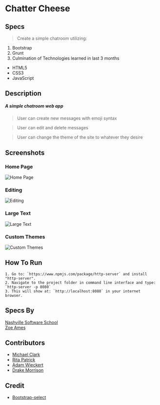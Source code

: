 # Chatter Cheese
## Specs
> Create a simple chatroom utilizing:
1. Bootstrap
1. Grunt
3. Culmination of Technologies learned in last 3 months
* HTML5
* CSS3
* JavaScript

## Description
##### A simple chatroom web app
> User can create new messages with emoji syntax

> User can edit and delete messages

> User can change the theme of the site to whatever they desire

## Screenshots
### Home Page
![Home Page](https://github.com/nss-evening-cohort-7/chatty-turophobia/raw/master/screenshots/homepage.png)

### Editing
![Editing](https://github.com/nss-evening-cohort-7/chatty-turophobia/raw/master/screenshots/editting.png)

### Large Text
![Large Text](https://github.com/nss-evening-cohort-7/chatty-turophobia/raw/master/screenshots/Largetext.png)

### Custom Themes
![Custom Themes](https://github.com/nss-evening-cohort-7/chatty-turophobia/raw/master/screenshots/custom%20theme%20modal.png)

## How To Run
```
1. Go to: `https://www.npmjs.com/package/http-server` and install "http-server".
2. Navigate to the project folder in command line interface and type: `http-server -p 8080`
3. This will show at: `http://localhost:8080` in your internet browser.
```

## Specs By
[Nashville Software School](https://github.com/nashville-software-school)<br />
[Zoe Ames](https://github.com/zoeames)

## Contributors
- [Michael Clark](https://github.com/michaelclark2)
- [Rita Patrick](https://github.com/RitaSyed)
- [Adam Wieckert](https://github.com/awieckert)
- [Drake Morrison](https://github.com/DrakeMorrison)

## Credit
- [Bootstrap-select](https://silviomoreto.github.io/bootstrap-select/)
